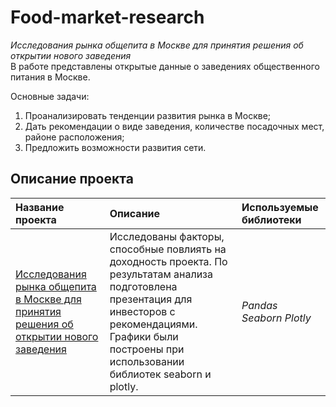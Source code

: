 # Food-market-research
*Исследования рынка общепита в Москве для принятия решения об открытии нового заведения*   
В работе представлены открытые данные о заведениях общественного питания в Москве.   

Основные задачи:   
1. Проанализировать тенденции развития рынка в Москве;
2. Дать рекомендации о виде заведения, количестве посадочных мест, районе расположения;
3. Предложить возможности развития сети.
## Описание проекта
| **Название проекта** | **Описание** | **Используемые библиотеки** |
| :-------------------- | :-------------------- |:--------------------|
| [Исследования рынка общепита в Москве для принятия решения об открытии нового заведения](https://github.com/guzal-chukhlebova/Food-market-research/blob/main/%D0%98%D1%81%D1%81%D0%BB%D0%B5%D0%B4%D0%BE%D0%B2%D0%B0%D0%BD%D0%B8%D1%8F%20%D1%80%D1%8B%D0%BD%D0%BA%D0%B0%20%D0%BE%D0%B1%D1%89%D0%B5%D0%BF%D0%B8%D1%82%D0%B0%20%D0%B2%20%D0%9C%D0%BE%D1%81%D0%BA%D0%B2%D0%B5%20%D0%B4%D0%BB%D1%8F%20%D0%BF%D1%80%D0%B8%D0%BD%D1%8F%D1%82%D0%B8%D1%8F%20%D1%80%D0%B5%D1%88%D0%B5%D0%BD%D0%B8%D1%8F%20%D0%BE%D0%B1.ipynb)|Исследованы факторы, способные повлиять на доходность проекта. По результатам анализа подготовлена презентация для инвесторов с рекомендациями. Графики были построены при использовании библиотек seaborn и plotly.  | *Pandas Seaborn Plotly* |

